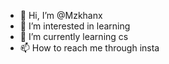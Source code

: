 - 👋 Hi, I’m @Mzkhanx
- 👀 I’m interested in learning
- 🌱 I’m currently learning cs
- 📫 How to reach me through insta

<!---
Mzkhanx/Mzkhanx is a ✨ special ✨ repository because its `README.md` (this file) appears on your GitHub profile.
You can click the Preview link to take a look at your changes.
--->
